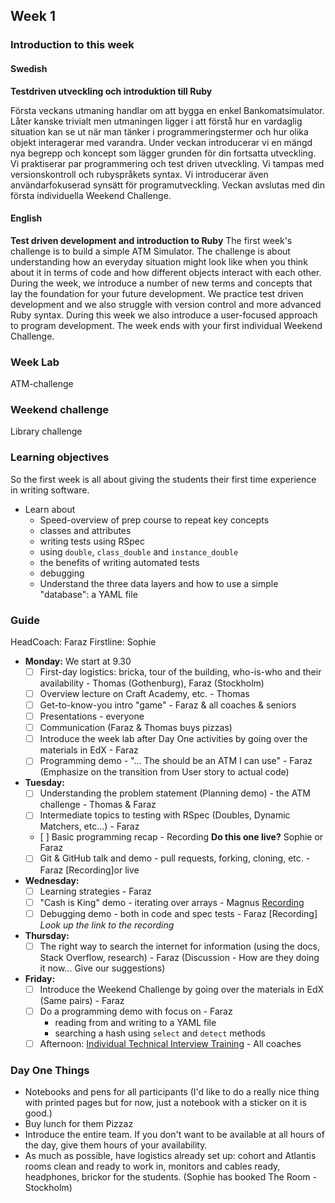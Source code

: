 ## Week 1
### Introduction to this week

#### Swedish
**Testdriven utveckling och introduktion till Ruby**

Första veckans utmaning handlar om att bygga en enkel Bankomatsimulator. Låter kanske trivialt men utmaningen ligger i att förstå hur en vardaglig situation kan se ut när man tänker i programmeringstermer och hur olika objekt interagerar med varandra. Under veckan introducerar vi en mängd nya begrepp och koncept som lägger grunden för din fortsatta utveckling. Vi praktiserar par programmering och test driven utveckling. Vi tampas med versionskontroll och rubyspråkets syntax. Vi introducerar även användarfokuserad synsätt för programutveckling. Veckan avslutas med din första individuella Weekend Challenge.

#### English
**Test driven development and introduction to Ruby**
The first week's challenge is to build a simple ATM Simulator. The challenge is about understanding how an everyday situation might look like when you think about it in terms of code and how different objects interact with each other. During the week, we introduce a number of new terms and concepts that lay the foundation for your future development. We practice test driven development and we also struggle with version control and more advanced Ruby syntax. During this week we also introduce a user-focused approach to program development. The week ends with your first individual Weekend Challenge.

### Week Lab
ATM-challenge

### Weekend challenge
Library challenge

### Learning objectives
So the first week is all about giving the students their first time experience in writing software.
* Learn about
  - Speed-overview of prep course to repeat key concepts
  - classes and attributes
  - writing tests using RSpec
  - using `double`, `class_double` and `instance_double`
  - the benefits of writing automated tests
  - debugging
  - Understand the three data layers and how to use a simple "database": a YAML file

### Guide
HeadCoach: Faraz
Firstline: Sophie
- **Monday:**
We start at 9.30
  - [ ] First-day logistics: bricka, tour of the building, who-is-who and their availability - Thomas (Gothenburg), Faraz (Stockholm)
  - [ ] Overview lecture on Craft Academy, etc. - Thomas
  - [ ] Get-to-know-you intro "game" - Faraz & all coaches & seniors 
  - [ ] Presentations - everyone 
  - [ ] Communication (Faraz & Thomas buys pizzas)
  - [ ] Introduce the week lab after Day One activities by going over the materials in EdX - Faraz
  - [ ] Programming demo - "... The should be an ATM I can use" - Faraz (Emphasize on the transition from User story to actual code)
- **Tuesday:**
  - [ ] Understanding the problem statement (Planning demo) - the ATM challenge - Thomas & Faraz
  - [ ] Intermediate topics to testing with RSpec (Doubles, Dynamic Matchers, etc...) - Faraz 
  - [ ] Basic programming recap - Recording **Do this one live?** Sophie or Faraz
  - [ ] Git & GitHub talk and demo - pull requests, forking, cloning, etc. - Faraz [Recording]or live
- **Wednesday:**
  - [ ] Learning strategies - Faraz
  - [ ] "Cash is King" demo - iterating over arrays - Magnus [Recording](https://youtu.be/8Rm0YrVicIc)
  - [ ] Debugging demo - both in code and spec tests - Faraz [Recording] _Look up the link to the recording_
- **Thursday:**
  - [ ] The right way to search the internet for information (using the docs, Stack Overflow, research) - Faraz (Discussion - How are they doing it now... Give our suggestions)
- **Friday:**
  - [ ] Introduce the Weekend Challenge by going over the materials in EdX (Same pairs) - Faraz
  - [ ] Do a programming demo with focus on - Faraz
    - reading from and writing to a YAML file
    - searching a hash using `select` and `detect` methods
  - [ ] Afternoon: [Individual Technical Interview Training](../miscellaneous/assessments/week_1_assessment.md) - All coaches

### Day One Things
- Notebooks and pens for all participants (I'd like to do a really nice thing with printed pages but for now, just a notebook with a sticker on it is good.)
- Buy lunch for them Pizzaz
- Introduce the entire team. If you don't want to be available at all hours of the day, give them hours of your availability.
- As much as possible, have logistics already set up: cohort and Atlantis rooms clean and ready to work in, monitors and cables ready, headphones, brickor for the students. (Sophie has booked The Room - Stockholm)
